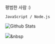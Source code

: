평범한 사람 :)

`JavaScript / Node.js`

![Github Stats](https://github-readme-stats.vercel.app/api?username=Taca-Acha&show_icons=true)

<img src="https://img.shields.io/badge/Node-#339933?style=flat-square&logo=Node&logoColor=white"/></a>&nbsp
